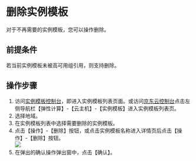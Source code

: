 # 删除实例模板
对于不再需要的实例模板，您可以操作删除。

## 前提条件
若当前实例模板未被高可用组引用，则支持删除。

## 操作步骤
1. 访问[实例模板控制台](https://cns-console.jdcloud.com/host/launchtemplate/list)，即进入实例模板列表页面。或访问[京东云控制台](https://console.jdcloud.com)点击左侧导航栏【弹性计算】-【云主机】-【实例模板】进入实例模板列表页。
2. 选择地域。
3. 在实例模板列表中选择需要删除的实例模板。
4. 点击【操作】-【删除】按钮，或点击实例模板名称进入详情页后点击【操作】-【删除】按钮。<br>![](../../../../../image/vm/deletetemp.png)
5. 在弹出的确认操作弹出窗中，点击【确认】。